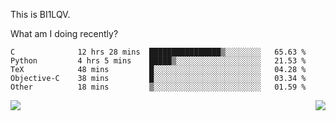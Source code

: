 This is BI1LQV.

What am I doing recently?

<!--START_SECTION:waka-->

```text
C              12 hrs 28 mins  ████████████████▒░░░░░░░░   65.63 %
Python         4 hrs 5 mins    █████▒░░░░░░░░░░░░░░░░░░░   21.53 %
TeX            48 mins         █░░░░░░░░░░░░░░░░░░░░░░░░   04.28 %
Objective-C    38 mins         █░░░░░░░░░░░░░░░░░░░░░░░░   03.34 %
Other          18 mins         ▒░░░░░░░░░░░░░░░░░░░░░░░░   01.59 %
```

<!--END_SECTION:waka-->
<img align="right" src="https://github-readme-stats.vercel.app/api?username=bi1lqv&show_icons=true&count_private=true">

<img src="https://metrics.lecoq.io/bi1lqv?template=classic&base.activity=0&base.community=0&base.repositories=0&base.metadata=0&isocalendar=1&base=header%2C%20activity%2C%20community%2C%20repositories%2C%20metadata&base.indepth=false&base.hireable=false&isocalendar=false&isocalendar.duration=full-year&config.timezone=Asia%2FShanghai">
